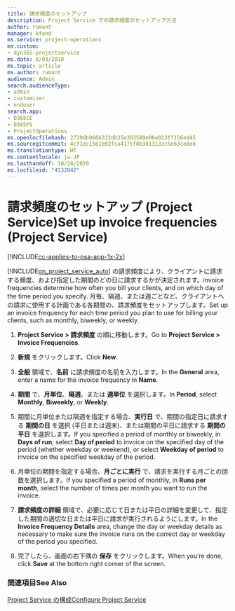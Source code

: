 ```yaml
---
title: 請求頻度のセットアップ
description: Project Service での請求頻度のセットアップ方法
author: rumant
manager: kfend
ms.service: project-operations
ms.custom:
- dyn365-projectservice
ms.date: 8/03/2018
ms.topic: article
ms.author: rumant
audience: Admin
search.audienceType:
- admin
- customizer
- enduser
search.app:
- D365CE
- D365PS
- ProjectOperations
ms.openlocfilehash: 2739db966b332db35e383589e06e023ff156ed45
ms.sourcegitcommit: 4cf1dc1561b92fca4175f0b3813133c5e63ce8e6
ms.translationtype: HT
ms.contentlocale: ja-JP
ms.lasthandoff: 10/28/2020
ms.locfileid: "4132042"
---
```

# <a name="set-up-invoice-frequencies-project-service"></a><span data-ttu-id="8616e-103">請求頻度のセットアップ (Project Service)</span><span class="sxs-lookup"><span data-stu-id="8616e-103">Set up invoice frequencies (Project Service)</span></span>

[!INCLUDE[cc-applies-to-psa-app-1x-2x](../includes/cc-applies-to-psa-app-1x-2x.md)]

[!INCLUDE[pn_project_service_auto](../includes/pn-project-service-auto.md)] <span data-ttu-id="8616e-104">の請求頻度により、クライアントに請求する頻度、および指定した期間のどの日に請求するかが決定されます。</span><span class="sxs-lookup"><span data-stu-id="8616e-104">invoice frequencies determine how often you bill your clients, and on which day of the time period you specify.</span></span> <span data-ttu-id="8616e-105">月毎、隔週、または週ごとなど、クライアントへの請求に使用する計画である各期間の、請求頻度をセットアップします。</span><span class="sxs-lookup"><span data-stu-id="8616e-105">Set up an invoice frequency for each time period you plan to use for billing your clients, such as monthly, biweekly, or weekly.</span></span>  
  
1.  <span data-ttu-id="8616e-106">**Project Service > 請求頻度** の順に移動します。</span><span class="sxs-lookup"><span data-stu-id="8616e-106">Go to **Project Service > Invoice Frequencies**.</span></span>  
  
2.  <span data-ttu-id="8616e-107">**新規** をクリックします。</span><span class="sxs-lookup"><span data-stu-id="8616e-107">Click **New**.</span></span>  
  
3.  <span data-ttu-id="8616e-108">**全般** 領域で、**名前** に請求頻度の名前を入力します。</span><span class="sxs-lookup"><span data-stu-id="8616e-108">In the **General** area, enter a name for the invoice frequency in **Name**.</span></span>  
  
4.  <span data-ttu-id="8616e-109">**期間** で、**月単位**、**隔週**、または **週単位** を選択します。</span><span class="sxs-lookup"><span data-stu-id="8616e-109">In **Period**, select **Monthly**, **Biweekly**, or **Weekly**.</span></span>  
  
5.  <span data-ttu-id="8616e-110">期間に月単位または隔週を指定する場合、**実行日** で、期間の指定日に請求する **期間の日** を選択 (平日または週末)、または期間の平日に請求する **期間の平日** を選択します。</span><span class="sxs-lookup"><span data-stu-id="8616e-110">If you specified a period of monthly or biweekly, in **Days of run**, select **Day of period** to invoice on the specified day of the period (whether weekday or weekend), or select **Weekday of period** to invoice on the specified weekday of the period.</span></span>  
  
6.  <span data-ttu-id="8616e-111">月単位の期間を指定する場合、**月ごとに実行** で、請求を実行する月ごとの回数を選択します。</span><span class="sxs-lookup"><span data-stu-id="8616e-111">If you specified a period of monthly, in **Runs per month**, select the number of times per month you want to run the invoice.</span></span>  
  
7.  <span data-ttu-id="8616e-112">**請求頻度の詳細** 領域で、必要に応じて日または平日の詳細を変更して、指定した期間の適切な日または平日に請求が実行されるようにします。</span><span class="sxs-lookup"><span data-stu-id="8616e-112">In the **Invoice Frequency Details** area, change the day or weekday details as necessary to make sure the invoice runs on the correct day or weekday of the period you specified.</span></span>  
  
8.  <span data-ttu-id="8616e-113">完了したら、画面の右下隅の **保存** をクリックします。</span><span class="sxs-lookup"><span data-stu-id="8616e-113">When you’re done, click **Save** at the bottom right corner of the screen.</span></span>  
  
### <a name="see-also"></a><span data-ttu-id="8616e-114">関連項目</span><span class="sxs-lookup"><span data-stu-id="8616e-114">See Also</span></span>  
 [<span data-ttu-id="8616e-115">Project Service の構成</span><span class="sxs-lookup"><span data-stu-id="8616e-115">Configure Project Service</span></span>](../psa/configure.md)
